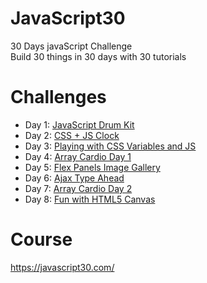 # JavaScript30
30 Days javaScript Challenge</br>
Build 30 things in 30 days with 30 tutorials

# Challenges
- Day 1: [JavaScript Drum Kit](https://drumkitjavascript.netlify.app/)
- Day 2: [CSS + JS Clock](https://cssandjsclock.netlify.app/)
- Day 3: [Playing with CSS Variables and JS](https://updatecssswithjs.netlify.app/)
- Day 4: [Array Cardio Day 1](https://arraycardioday1.netlify.app/)
- Day 5: [Flex Panels Image Gallery](https://flexboxpanelgallery.netlify.app/)
- Day 6: [Ajax Type Ahead](https://autosuggestion.netlify.app/)
- Day 7: [Array Cardio Day 2](https://arraycardioday2.netlify.app/)
- Day 8: [Fun with HTML5 Canvas](https://canvashtml.netlify.app/)


# Course
https://javascript30.com/

